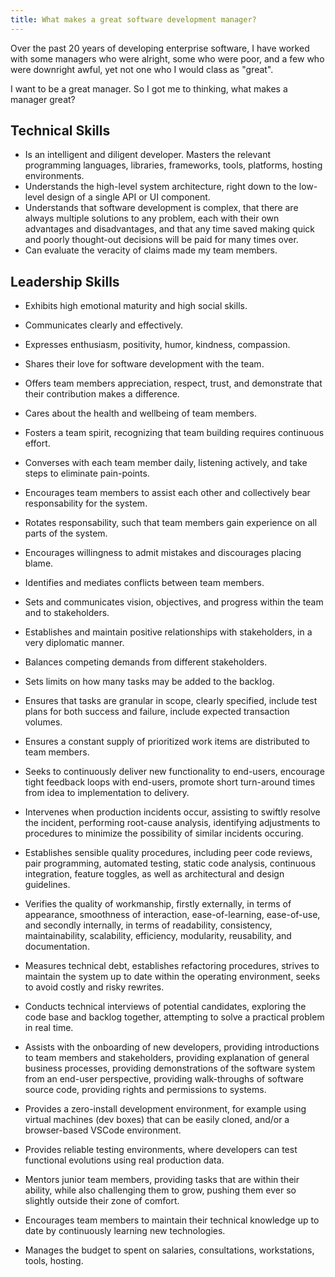 ```yaml
---
title: What makes a great software development manager?
---
```


Over the past 20 years of developing enterprise software, I have worked with some managers who were alright, some who were poor, and a few who were downright awful, yet not one who I would class as "great".  

I want to be a great manager.  So I got me to thinking, what makes a manager great?

## Technical Skills
* Is an intelligent and diligent developer.
Masters the relevant programming languages, libraries, frameworks, tools, platforms, hosting environments.  
* Understands the high-level system architecture, right down to the low-level design of a single API or UI component.
* Understands that software development is complex, that there are always multiple solutions to any problem, each with their own advantages and disadvantages, and that any time saved making quick and poorly thought-out decisions will be paid for many times over.
* Can evaluate the veracity of claims made my team members.

## Leadership Skills
* Exhibits high emotional maturity and high social skills.
* Communicates clearly and effectively.
* Expresses enthusiasm, positivity, humor, kindness, compassion.
* Shares their love for software development with the team.
* Offers team members appreciation, respect, trust, and demonstrate that their contribution makes a difference.
* Cares about the health and wellbeing of team members.
* Fosters a team spirit, recognizing that team building requires continuous effort.


* Converses with each team member daily, listening actively, and take steps to eliminate pain-points.
* Encourages team members to assist each other and collectively bear responsability for the system.
* Rotates responsability, such that team members gain experience on all parts of the system.
* Encourages willingness to admit mistakes and discourages placing blame.
* Identifies and mediates conflicts between team members.

* Sets and communicates vision, objectives, and progress within the team and to stakeholders.
* Establishes and maintain positive relationships with stakeholders, in a very diplomatic manner.
* Balances competing demands from different stakeholders.
* Sets limits on how many tasks may be added to the backlog.
* Ensures that tasks are granular in scope, clearly specified, include test plans for both success and failure, include expected transaction volumes.
* Ensures a constant supply of prioritized work items are distributed to team members.
* Seeks to continuously deliver new functionality to end-users, encourage tight feedback loops with end-users, promote short turn-around times from idea to implementation to delivery.

* Intervenes when production incidents occur, assisting to swiftly resolve the incident, performing root-cause analysis, identifying adjustments to procedures to minimize the possibility of similar incidents occuring.
* Establishes sensible quality procedures, including peer code reviews, pair programming, automated testing, static code analysis, continuous integration, feature toggles, as well as architectural and design guidelines.
* Verifies the quality of workmanship, firstly externally, in terms of appearance, smoothness of interaction, ease-of-learning, ease-of-use, and secondly internally, in terms of readability, consistency, maintainability, scalability, efficiency, modularity, reusability, and documentation.
* Measures technical debt, establishes refactoring procedures, strives to maintain the system up to date within the operating environment, seeks to avoid costly and risky rewrites.

* Conducts technical interviews of potential candidates, exploring the code base and backlog together, attempting to solve a practical problem in real time.
* Assists with the onboarding of new developers, providing introductions to team members and stakeholders, providing explanation of general business processes, providing demonstrations of the software system from an end-user perspective, providing walk-throughs of software source code, providing rights and permissions to systems.
* Provides a zero-install development environment, for example using virtual machines (dev boxes) that can be easily cloned, and/or a browser-based VSCode environment.
* Provides reliable testing environments, where developers can test functional evolutions using real production data.
* Mentors junior team members, providing tasks that are within their ability, while also challenging them to grow, pushing them ever so slightly outside their zone of comfort.
* Encourages team members to maintain their technical knowledge up to date by continuously learning new technologies.
* Manages the budget to spent on salaries, consultations, workstations, tools, hosting.